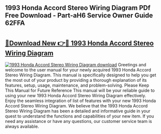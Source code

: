## 1993 Honda Accord Stereo Wiring Diagram PDf Free Download - Part-aH6 Service Owner Guide 62FFA

# <h2><a href="http://dfhdv77.blite.top/?on=1993+Honda+Accord+Stereo+Wiring+Diagram">🔗Download New 👉🔴 1993 Honda Accord Stereo Wiring Diagram</a></h2>

[![1993 Honda Accord Stereo Wiring Diagram download](https://i.imgur.com/lujVjoI.png)](http://dfhdv77.blite.top/?on=1993+Honda+Accord+Stereo+Wiring+Diagram)
Greetings and welcome to the user manual for your newly acquired 1993 Honda Accord Stereo Wiring Diagram. This manual is specifically designed to help you get the most out of your product by providing a thorough explanation of its features, setup, usage, maintenance, and problem-solving. Please Keep This Manual for Future Reference This manual will be your reliable guide to using your new 1993 Honda Accord Stereo Wiring Diagram effectively. Enjoy the seamless integration of list of features with your new 1993 Honda Accord Stereo Wiring Diagram. We believe that the 1993 Honda Accord Stereo Wiring Diagram has been a detailed and informative guide in your quest to understand the functions and capabilities of your new item. If you need any assistance or have any questions, our customer service team is always available.

